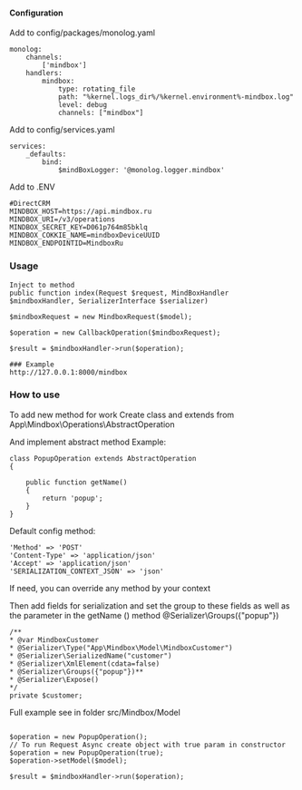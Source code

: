 #### Configuration
Add to config/packages/monolog.yaml
```
monolog:
    channels:
        ['mindbox']
    handlers:
        mindbox:
            type: rotating_file
            path: "%kernel.logs_dir%/%kernel.environment%-mindbox.log"
            level: debug
            channels: ["mindbox"]
```            

Add to config/services.yaml
```
services:
    _defaults:
        bind:
            $mindBoxLogger: '@monolog.logger.mindbox'
```            
   
Add to .ENV
```
#DirectCRM
MINDBOX_HOST=https://api.mindbox.ru
MINDBOX_URI=/v3/operations
MINDBOX_SECRET_KEY=D061p764m85bklq
MINDBOX_COKKIE_NAME=mindboxDeviceUUID
MINDBOX_ENDPOINTID=MindboxRu
```        
### Usage
```
Inject to method 
public function index(Request $request, MindBoxHandler $mindboxHandler, SerializerInterface $serializer)

$mindboxRequest = new MindboxRequest($model);

$operation = new CallbackOperation($mindboxRequest);

$result = $mindboxHandler->run($operation);

### Example
http://127.0.0.1:8000/mindbox

```

### How to use

To add new method for work 
Create class and extends from 
App\Mindbox\Operations\AbstractOperation

And implement abstract method
Example:
````
class PopupOperation extends AbstractOperation
{

    public function getName()
    {
        return 'popup';
    }
}
````

Default config method:
````
'Method' => 'POST'
'Content-Type' => 'application/json'
'Accept' => 'application/json'
'SERIALIZATION_CONTEXT_JSON' => 'json'
````
If need, you can override any method by your context

Then add fields for serialization and set the group to these fields as well as the parameter in the getName () method
@Serializer\Groups({"popup"})

````
/**
* @var MindboxCustomer
* @Serializer\Type("App\Mindbox\Model\MindboxCustomer")
* @Serializer\SerializedName("customer")
* @Serializer\XmlElement(cdata=false)
* @Serializer\Groups({"popup"})**
* @Serializer\Expose()
*/
private $customer;
````

Full example see in folder src/Mindbox/Model

``````

$operation = new PopupOperation();
// To run Request Async create object with true param in constructor
$operation = new PopupOperation(true);
$operation->setModel($model);

$result = $mindboxHandler->run($operation);
``````





  